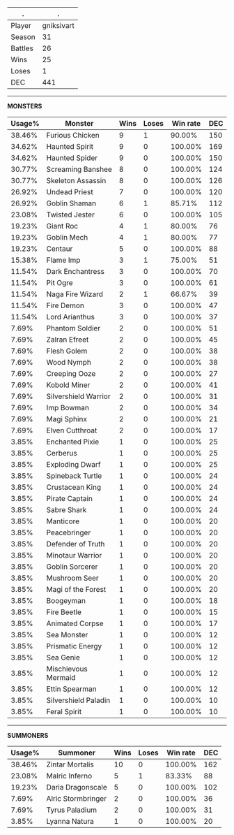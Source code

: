 .|.
|-|-
Player|gniksivart
Season|31
Battles|26
Wins|25
Loses|1
DEC|441

---
**MONSTERS**

Usage%|Monster|Wins|Loses|Win rate|DEC|
-|-|-|-|-|-|
38.46%|Furious Chicken|9|1|90.00%|150|
34.62%|Haunted Spirit|9|0|100.00%|169|
34.62%|Haunted Spider|9|0|100.00%|150|
30.77%|Screaming Banshee|8|0|100.00%|124|
30.77%|Skeleton Assassin|8|0|100.00%|126|
26.92%|Undead Priest|7|0|100.00%|120|
26.92%|Goblin Shaman|6|1|85.71%|112|
23.08%|Twisted Jester|6|0|100.00%|105|
19.23%|Giant Roc|4|1|80.00%|76|
19.23%|Goblin Mech|4|1|80.00%|77|
19.23%|Centaur|5|0|100.00%|88|
15.38%|Flame Imp|3|1|75.00%|51|
11.54%|Dark Enchantress|3|0|100.00%|70|
11.54%|Pit Ogre|3|0|100.00%|61|
11.54%|Naga Fire Wizard|2|1|66.67%|39|
11.54%|Fire Demon|3|0|100.00%|47|
11.54%|Lord Arianthus|3|0|100.00%|37|
7.69%|Phantom Soldier|2|0|100.00%|51|
7.69%|Zalran Efreet|2|0|100.00%|45|
7.69%|Flesh Golem|2|0|100.00%|38|
7.69%|Wood Nymph|2|0|100.00%|38|
7.69%|Creeping Ooze|2|0|100.00%|27|
7.69%|Kobold Miner|2|0|100.00%|41|
7.69%|Silvershield Warrior|2|0|100.00%|31|
7.69%|Imp Bowman|2|0|100.00%|34|
7.69%|Magi Sphinx|2|0|100.00%|21|
7.69%|Elven Cutthroat|2|0|100.00%|17|
3.85%|Enchanted Pixie|1|0|100.00%|25|
3.85%|Cerberus|1|0|100.00%|25|
3.85%|Exploding Dwarf|1|0|100.00%|25|
3.85%|Spineback Turtle|1|0|100.00%|24|
3.85%|Crustacean King|1|0|100.00%|24|
3.85%|Pirate Captain|1|0|100.00%|24|
3.85%|Sabre Shark|1|0|100.00%|24|
3.85%|Manticore|1|0|100.00%|20|
3.85%|Peacebringer|1|0|100.00%|20|
3.85%|Defender of Truth|1|0|100.00%|20|
3.85%|Minotaur Warrior|1|0|100.00%|20|
3.85%|Goblin Sorcerer|1|0|100.00%|20|
3.85%|Mushroom Seer|1|0|100.00%|20|
3.85%|Magi of the Forest|1|0|100.00%|20|
3.85%|Boogeyman|1|0|100.00%|18|
3.85%|Fire Beetle|1|0|100.00%|15|
3.85%|Animated Corpse|1|0|100.00%|17|
3.85%|Sea Monster|1|0|100.00%|12|
3.85%|Prismatic Energy|1|0|100.00%|12|
3.85%|Sea Genie|1|0|100.00%|12|
3.85%|Mischievous Mermaid|1|0|100.00%|12|
3.85%|Ettin Spearman|1|0|100.00%|12|
3.85%|Silvershield Paladin|1|0|100.00%|10|
3.85%|Feral Spirit|1|0|100.00%|10|

---
**SUMMONERS**

Usage%|Summoner|Wins|Loses|Win rate|DEC|
-|-|-|-|-|-|
38.46%|Zintar Mortalis|10|0|100.00%|162|
23.08%|Malric Inferno|5|1|83.33%|88|
19.23%|Daria Dragonscale|5|0|100.00%|102|
7.69%|Alric Stormbringer|2|0|100.00%|36|
7.69%|Tyrus Paladium|2|0|100.00%|31|
3.85%|Lyanna Natura|1|0|100.00%|20|
